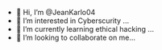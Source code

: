 - 👋 Hi, I’m @JeanKarlo04
- 👀 I’m interested in Cyberscurity ...
- 🌱 I’m currently learning ethical hacking ...
- 💞️ I’m looking to collaborate on me...

<!---
JeanKarlo04/JeanKarlo04 is a ✨ special ✨ repository because its `README.md` (this file) appears on your GitHub profile.
You can click the Preview link to take a look at your changes.
--->
